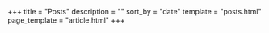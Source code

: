 +++
title = "Posts"
description = ""
sort_by = "date"
template = "posts.html"
page_template = "article.html"
+++

